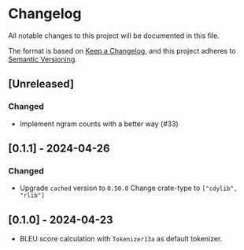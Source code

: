 # Changelog

All notable changes to this project will be documented in this file.

The format is based on [Keep a Changelog](https://keepachangelog.com/en/1.1.0/),
and this project adheres to [Semantic Versioning](https://semver.org/spec/v2.0.0.html).

## [Unreleased]

### Changed
- Implement ngram counts with a better way (#33)

## [0.1.1] - 2024-04-26
### Changed
- Upgrade `cached` version to `0.50.0`
Change crate-type to `["cdylib", "rlib"]`

## [0.1.0] - 2024-04-23
- BLEU score calculation with `Tokenizer13a` as default tokenizer.
